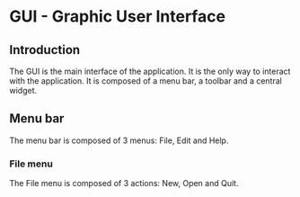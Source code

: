 # GUI - Graphic User Interface

## Introduction

The GUI is the main interface of the application. It is the only way to interact with the application. It is composed of a menu bar, a toolbar and a central widget.

## Menu bar

The menu bar is composed of 3 menus: File, Edit and Help.

### File menu

The File menu is composed of 3 actions: New, Open and Quit.